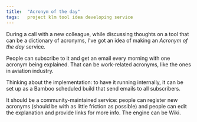 ```yaml
---
title:  "Acronym of the day"
tags:   project klm tool idea developing service
---
```


During a call with a new colleague, while discussing thoughts on a tool that can be a dictionary of acronyms, I've got an idea of
making an _Acronym of the day_ service.

People can subscribe to it and get an email every morning with one acronym being explained. That can be work-related acronyms, like
the ones in aviation industry.

Thinking about the implementation: to have it running internally, it can be set up as a Bamboo scheduled build that send emails to
all subscribers.

It should be a community-maintained service: people can register new acronyms (should be with as little friction as possible) and
people can edit the explanation and provide links for more info. The engine can be Wiki.

